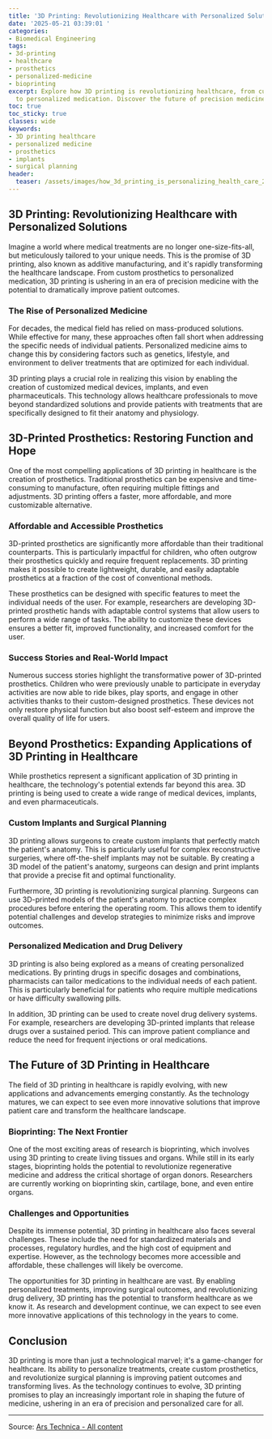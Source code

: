 ```yaml
---
title: '3D Printing: Revolutionizing Healthcare with Personalized Solutions'
date: '2025-05-21 03:39:01 '
categories:
- Biomedical Engineering
tags:
- 3d-printing
- healthcare
- prosthetics
- personalized-medicine
- bioprinting
excerpt: Explore how 3D printing is revolutionizing healthcare, from custom prosthetics
  to personalized medication. Discover the future of precision medicine.
toc: true
toc_sticky: true
classes: wide
keywords:
- 3D printing healthcare
- personalized medicine
- prosthetics
- implants
- surgical planning
header:
  teaser: /assets/images/how_3d_printing_is_personalizing_health_care_20250521033901.jpg
---
```


## 3D Printing: Revolutionizing Healthcare with Personalized Solutions

Imagine a world where medical treatments are no longer one-size-fits-all, but meticulously tailored to your unique needs. This is the promise of 3D printing, also known as additive manufacturing, and it's rapidly transforming the healthcare landscape. From custom prosthetics to personalized medication, 3D printing is ushering in an era of precision medicine with the potential to dramatically improve patient outcomes.

### The Rise of Personalized Medicine

For decades, the medical field has relied on mass-produced solutions. While effective for many, these approaches often fall short when addressing the specific needs of individual patients. Personalized medicine aims to change this by considering factors such as genetics, lifestyle, and environment to deliver treatments that are optimized for each individual.

3D printing plays a crucial role in realizing this vision by enabling the creation of customized medical devices, implants, and even pharmaceuticals. This technology allows healthcare professionals to move beyond standardized solutions and provide patients with treatments that are specifically designed to fit their anatomy and physiology.

## 3D-Printed Prosthetics: Restoring Function and Hope

One of the most compelling applications of 3D printing in healthcare is the creation of prosthetics. Traditional prosthetics can be expensive and time-consuming to manufacture, often requiring multiple fittings and adjustments. 3D printing offers a faster, more affordable, and more customizable alternative.

### Affordable and Accessible Prosthetics

3D-printed prosthetics are significantly more affordable than their traditional counterparts. This is particularly impactful for children, who often outgrow their prosthetics quickly and require frequent replacements. 3D printing makes it possible to create lightweight, durable, and easily adaptable prosthetics at a fraction of the cost of conventional methods.

These prosthetics can be designed with specific features to meet the individual needs of the user. For example, researchers are developing 3D-printed prosthetic hands with adaptable control systems that allow users to perform a wide range of tasks. The ability to customize these devices ensures a better fit, improved functionality, and increased comfort for the user.

### Success Stories and Real-World Impact

Numerous success stories highlight the transformative power of 3D-printed prosthetics. Children who were previously unable to participate in everyday activities are now able to ride bikes, play sports, and engage in other activities thanks to their custom-designed prosthetics. These devices not only restore physical function but also boost self-esteem and improve the overall quality of life for users.

## Beyond Prosthetics: Expanding Applications of 3D Printing in Healthcare

While prosthetics represent a significant application of 3D printing in healthcare, the technology's potential extends far beyond this area. 3D printing is being used to create a wide range of medical devices, implants, and even pharmaceuticals.

### Custom Implants and Surgical Planning

3D printing allows surgeons to create custom implants that perfectly match the patient's anatomy. This is particularly useful for complex reconstructive surgeries, where off-the-shelf implants may not be suitable. By creating a 3D model of the patient's anatomy, surgeons can design and print implants that provide a precise fit and optimal functionality.

Furthermore, 3D printing is revolutionizing surgical planning. Surgeons can use 3D-printed models of the patient's anatomy to practice complex procedures before entering the operating room. This allows them to identify potential challenges and develop strategies to minimize risks and improve outcomes.

### Personalized Medication and Drug Delivery

3D printing is also being explored as a means of creating personalized medications. By printing drugs in specific dosages and combinations, pharmacists can tailor medications to the individual needs of each patient. This is particularly beneficial for patients who require multiple medications or have difficulty swallowing pills.

In addition, 3D printing can be used to create novel drug delivery systems. For example, researchers are developing 3D-printed implants that release drugs over a sustained period. This can improve patient compliance and reduce the need for frequent injections or oral medications.

## The Future of 3D Printing in Healthcare

The field of 3D printing in healthcare is rapidly evolving, with new applications and advancements emerging constantly. As the technology matures, we can expect to see even more innovative solutions that improve patient care and transform the healthcare landscape.

### Bioprinting: The Next Frontier

One of the most exciting areas of research is bioprinting, which involves using 3D printing to create living tissues and organs. While still in its early stages, bioprinting holds the potential to revolutionize regenerative medicine and address the critical shortage of organ donors. Researchers are currently working on bioprinting skin, cartilage, bone, and even entire organs.

### Challenges and Opportunities

Despite its immense potential, 3D printing in healthcare also faces several challenges. These include the need for standardized materials and processes, regulatory hurdles, and the high cost of equipment and expertise. However, as the technology becomes more accessible and affordable, these challenges will likely be overcome.

The opportunities for 3D printing in healthcare are vast. By enabling personalized treatments, improving surgical outcomes, and revolutionizing drug delivery, 3D printing has the potential to transform healthcare as we know it. As research and development continue, we can expect to see even more innovative applications of this technology in the years to come.

## Conclusion

3D printing is more than just a technological marvel; it's a game-changer for healthcare. Its ability to personalize treatments, create custom prosthetics, and revolutionize surgical planning is improving patient outcomes and transforming lives. As the technology continues to evolve, 3D printing promises to play an increasingly important role in shaping the future of medicine, ushering in an era of precision and personalized care for all.

---

Source: [Ars Technica - All content](https://arstechnica.com/science/2025/05/how-3d-printing-is-personalizing-health-care/)
